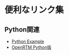 # 便利なリンク集

## Python関連

* [Python Example](https://github.com/thomas-moulard/python-openrtm-aist-deb/tree/master/OpenRTM_aist/examples)
* [OpenRTM Python版](https://github.com/thomas-moulard/python-openrtm-aist-deb/tree/master/OpenRTM_aist)

